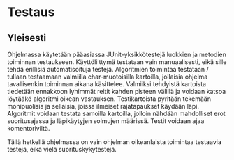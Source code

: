 # Testaus

## Yleisesti
Ohjelmassa käytetään pääasiassa JUnit-yksikkötestejä luokkien ja metodien toiminnan testaukseen. 
Käyttöliittymä testataan vain manuaalisesti, eikä sille tehdä erillisiä automatisoituja testejä.
Algoritmien toimintaa testataan / tullaan testaamaan valmiilla char-muotoisilla kartoilla, jollaisia ohjelma tavallisenkin toiminnan
aikana käsittelee. Valmiiksi tehdyistä kartoista tiedetään ennakkoon lyhimmät reitit kahden pisteen välillä ja voidaan katsoa
löytääkö algoritmi oikean vastauksen. Testikartoista pyritään tekemään monipuolisia ja sellaisia, joissa ilmeiset rajatapaukset
käydään läpi. Algoritmit voidaan testata samoilla kartoilla, jolloin nähdään mahdolliset erot suoritusajassa
ja läpikäytyjen solmujen määrissä. Testit voidaan ajaa komentoriviltä. 

Tällä hetkellä ohjelmassa on vain ohjelman oikeanlaista toimintaa testaavia testejä, eikä vielä suorituskykytestejä.
